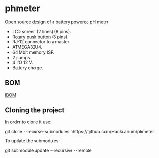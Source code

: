 # phmeter
Open source design of a battery powered pH meter

- LCD screen (2 lines) (8 pins).
- Rotary push button (3 pins).
- RJ-12 connector to a master.
- ATMEGA32U4.
- 64 Mbit memory ISP.
- 2 pumps.
- 4 I/O 12 V.
- Battery charge.

BOM
---
[iBOM](/pcb/main/bom/README.md)

## Cloning the project

In order to clone it use:

git clone --recurse-submodules hhttps://github.com/Hackuarium/phmeter

To update the submodules:

git submodule update --recursive --remote
